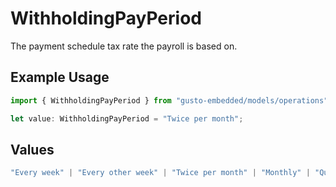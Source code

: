 # WithholdingPayPeriod

The payment schedule tax rate the payroll is based on.

## Example Usage

```typescript
import { WithholdingPayPeriod } from "gusto-embedded/models/operations";

let value: WithholdingPayPeriod = "Twice per month";
```

## Values

```typescript
"Every week" | "Every other week" | "Twice per month" | "Monthly" | "Quarterly" | "Semiannually" | "Annually"
```